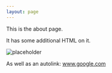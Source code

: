 ```yaml
---
layout: page
---
```


This is the about page.

<p>It has some additional HTML on it.</p>

<img src="https://via.placeholder.com/350x150" alt="placeholder"/>

As well as an autolink: www.google.com
